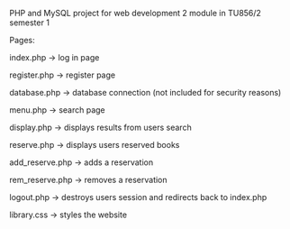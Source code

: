 PHP and MySQL project for web development 2 module in TU856/2 semester 1

Pages:

index.php -> log in page

register.php -> register page

database.php -> database connection (not included for security reasons)

menu.php -> search page

display.php -> displays results from users search
  
reserve.php -> displays users reserved books

add_reserve.php -> adds a reservation

rem_reserve.php -> removes a reservation

logout.php -> destroys users session and redirects back to index.php

library.css -> styles the website
  
